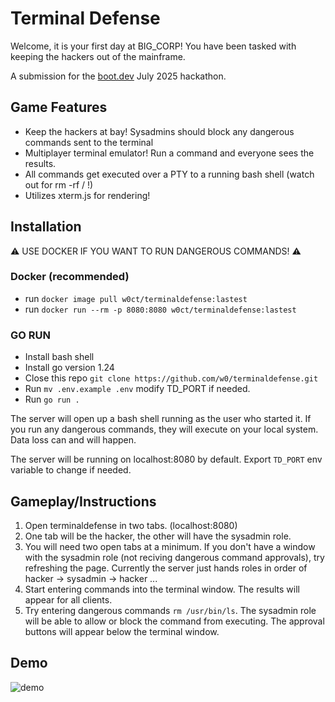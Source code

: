 # Terminal Defense

Welcome, it is your first day at BIG_CORP! You have been tasked with keeping the hackers out of the mainframe.

A submission for the [boot.dev](https://boot.dev) July 2025 hackathon.

## Game Features
* Keep the hackers at bay! Sysadmins should block any dangerous commands sent to the terminal
* Multiplayer terminal emulator! Run a command and everyone sees the results.
* All commands get executed over a PTY to a running bash shell (watch out for rm -rf / !)
* Utilizes xterm.js for rendering!

## Installation

⚠️ USE DOCKER IF YOU WANT TO RUN DANGEROUS COMMANDS! ⚠️

### Docker (recommended)
* run `docker image pull w0ct/terminaldefense:lastest`
* run `docker run --rm -p 8080:8080 w0ct/terminaldefense:lastest`

### GO RUN
* Install bash shell
* Install go version 1.24
* Close this repo `git clone https://github.com/w0/terminaldefense.git`
* Run `mv .env.example .env` modify TD_PORT if needed.
* Run `go run .`

The server will open up a bash shell running as the user who started it. If you run any dangerous commands, they will execute on your local system. Data loss can and will happen.

The server will be running on localhost:8080 by default. Export `TD_PORT` env variable to change if needed.

## Gameplay/Instructions

1. Open terminaldefense in two tabs. (localhost:8080)
2. One tab will be the hacker, the other will have the sysadmin role.
  1. You will need two open tabs at a minimum. If you don't have a window with the sysadmin role (not reciving dangerous command approvals), try refreshing the page. Currently the server just hands roles in order of hacker -> sysadmin -> hacker ...
3. Start entering commands into the terminal window. The results will appear for all clients.
4. Try entering dangerous commands `rm /usr/bin/ls`. The sysadmin role will be able to allow or block the command from executing. The approval buttons will appear below the terminal window.


## Demo

![demo](https://i.imgur.com/XnVjndI.gif)
